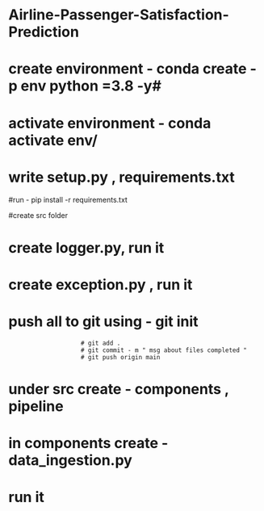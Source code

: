 # Airline-Passenger-Satisfaction-Prediction

# create environment - conda create -p env python =3.8 -y#
# activate environment - conda activate env/
# write setup.py , requirements.txt
#run - pip install -r requirements.txt

#create src folder
# create logger.py, run it
# create exception.py , run it
# push all to git using - git init
                        # git add .
                        # git commit - m " msg about files completed "
                        # git push origin main 
# under src create - components , pipeline
# in components create - data_ingestion.py 
# run it

